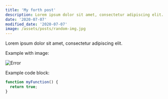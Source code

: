 ```yaml
---
title: 'My forth post'
description: Lorem ipsum dolor sit amet, consectetur adipiscing elit.
date: '2020-07-07'
modified_date: '2020-07-07'
image: /assets/posts/random-img.jpg
---
```


Lorem ipsum dolor sit amet, consectetur adipiscing elit.

Example with image:

![Error](@@baseUrl@@/images/posts/error.png)

Example code block:

```js
function myFunction() {
  return true;
}
```
